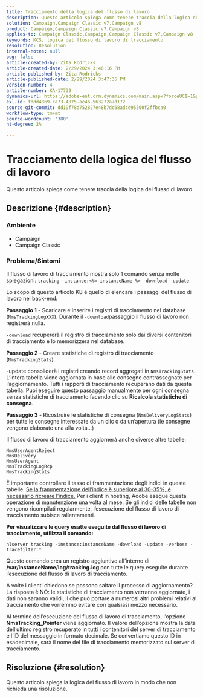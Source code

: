 ```yaml
---
title: Tracciamento della logica del flusso di lavoro
description: Questo articolo spiega come tenere traccia della logica del flusso di lavoro.
solution: Campaign,Campaign Classic v7,Campaign v8
product: Campaign,Campaign Classic v7,Campaign v8
applies-to: Campaign Classic,Campaign,Campaign Classic v7,Campaign v8
keywords: KCS, logica del flusso di lavoro di tracciamento
resolution: Resolution
internal-notes: null
bug: false
article-created-by: Zita Rodricks
article-created-date: 2/29/2024 3:46:16 PM
article-published-by: Zita Rodricks
article-published-date: 2/29/2024 3:47:35 PM
version-number: 4
article-number: KA-17739
dynamics-url: https://adobe-ent.crm.dynamics.com/main.aspx?forceUCI=1&pagetype=entityrecord&etn=knowledgearticle&id=ba0836ab-19d7-ee11-9078-000d3a3110f0
exl-id: fddd4869-ca73-4875-ae46-563272a7d172
source-git-commit: dd19f78d752827e48b7dc68adcd95500f2ffbca0
workflow-type: tm+mt
source-wordcount: '380'
ht-degree: 2%

---
```


# Tracciamento della logica del flusso di lavoro


Questo articolo spiega come tenere traccia della logica del flusso di lavoro.

## Descrizione {#description}


### <b>Ambiente</b>

- Campaign
- Campaign Classic




### <b>Problema/Sintomi</b>

Il flusso di lavoro di tracciamento mostra solo 1 comando senza molte spiegazioni: `tracking -instance:<%= instanceName %> -download -update`



Lo scopo di questo articolo KB è quello di elencare i passaggi del flusso di lavoro nel back-end:

<b>Passaggio 1</b> - Scaricare e inserire i registri di tracciamento nel database (`NmsTrackingLogXXX`). Durante il `-download`passaggio il flusso di lavoro non registrerà nulla.

`-download` recupererà il registro di tracciamento solo dai diversi contenitori di tracciamento e lo memorizzerà nel database.

<b>Passaggio 2</b> - Creare statistiche di registro di tracciamento (`NmsTrackingStats`).

-update consoliderà i registri creando record aggregati in `NmsTrackingStats`. L’intera tabella viene aggiornata in base alle consegne contrassegnate per l’aggiornamento. Tutti i rapporti di tracciamento recuperano dati da questa tabella. Puoi eseguire questo passaggio manualmente per ogni consegna senza statistiche di tracciamento facendo clic su <b>Ricalcola statistiche di consegna</b>.

<b>Passaggio 3</b> - Ricostruire le statistiche di consegna (`NmsDeliveryLogStats`) per tutte le consegne interessate da un clic o da un’apertura (le consegne vengono elaborate una alla volta...)

Il flusso di lavoro di tracciamento aggiornerà anche diverse altre tabelle:




```
NmsUserAgentReject 
NmsDelivery 
NmsUserAgent 
NmsTrackingLogRcp 
NmsTrackingStats
```


È importante controllare il tasso di frammentazione degli indici in queste tabelle. <u>Se la frammentazione dell’indice è superiore al 30-35%, è necessario ricreare l’indice.</u> Per i client in hosting, Adobe esegue questa operazione di manutenzione una volta al mese. Se gli indici delle tabelle non vengono ricompilati regolarmente, l’esecuzione del flusso di lavoro di tracciamento subisce rallentamenti.

<b>Per visualizzare le query esatte eseguite dal flusso di lavoro di tracciamento, utilizza il comando:</b>

`nlserver tracking -instance:instanceName -download -update -verbose -tracefilter:*`

Questo comando crea un registro aggiuntivo all’interno di <b>/var/instanceName/log/tracking.log </b>con tutte le query eseguite durante l’esecuzione del flusso di lavoro di tracciamento.

A volte i clienti chiedono se possono saltare il processo di aggiornamento? La risposta è NO: le statistiche di tracciamento non verranno aggiornate, i dati non saranno validi, il che può portare a numerosi altri problemi relativi al tracciamento che vorremmo evitare con qualsiasi mezzo necessario.

Al termine dell’esecuzione del flusso di lavoro di tracciamento, l’opzione <b>NmsTracking_Pointer </b>viene aggiornato. Il valore dell’opzione mostra la data dell’ultimo registro recuperato in tutti i contenitori del server di tracciamento e l’ID del messaggio in formato decimale. Se convertiamo questo ID in esadecimale, sarà il nome del file di tracciamento memorizzato sul server di tracciamento.


## Risoluzione {#resolution}


Questo articolo spiega la logica del flusso di lavoro in modo che non richieda una risoluzione.
